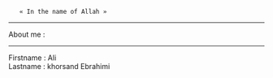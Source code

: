  	   « In the name of Allah »  
<hr>
About me :<hr>
Firstname : Ali </br>
Lastname  : khorsand Ebrahimi

